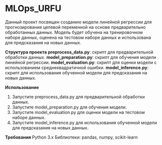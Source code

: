 # MLOps_URFU
Данный проект посвящен созданию модели линейной регрессии для прогнозирования целевой переменной на основе предварительно обработанных данных. Модель будет обучена на тренировочном наборе данных, оценена на тестовом наборе данных и использована для предсказания на новых данных.

**Структура проекта**
**preprocess_data.py**: скрипт для предварительной обработки данных.
**model_preparation.py**: скрипт для обучения модели линейной регрессии.
**model_evaluation.py**: скрипт для оценки модели с использованием среднеквадратичной ошибки.
**model_inference.py**: скрипт для использования обученной модели для предсказания на новых данных.

**Использование**
1. Запустите preprocess_data.py для предварительной обработки данных.
2. Запустите model_preparation.py для обучения модели.
3. Запустите model_evaluation.py для оценки модели на тестовом наборе данных.
4. Запустите model_inference.py для использования обученной модели для предсказания на новых данных.

**Требования**
Python 3.x
Библиотеки: pandas, numpy, scikit-learn
